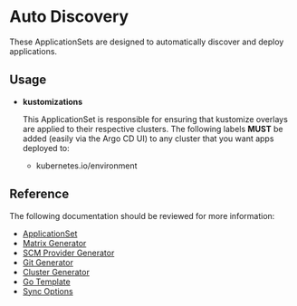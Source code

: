 # Auto Discovery

These ApplicationSets are designed to automatically discover and deploy applications.

## Usage

- **kustomizations**

  This ApplicationSet is responsible for ensuring that kustomize overlays are applied to their respective clusters. The following labels **MUST** be added (easily via the Argo CD UI) to any cluster that you want apps deployed to:

  - kubernetes.io/environment

## Reference

The following documentation should be reviewed for more information:

- [ApplicationSet](https://argo-cd.readthedocs.io/en/latest/operator-manual/applicationset/)
- [Matrix Generator](https://argo-cd.readthedocs.io/en/latest/operator-manual/applicationset/Generators-Matrix/)
- [SCM Provider Generator](https://argo-cd.readthedocs.io/en/latest/operator-manual/applicationset/Generators-SCM-Provider/)
- [Git Generator](https://argo-cd.readthedocs.io/en/latest/operator-manual/applicationset/Generators-Git/)
- [Cluster Generator](https://argo-cd.readthedocs.io/en/latest/operator-manual/applicationset/Generators-Cluster/)
- [Go Template](https://argo-cd.readthedocs.io/en/latest/operator-manual/applicationset/GoTemplate/)
- [Sync Options](https://argo-cd.readthedocs.io/en/latest/user-guide/sync-options/)
